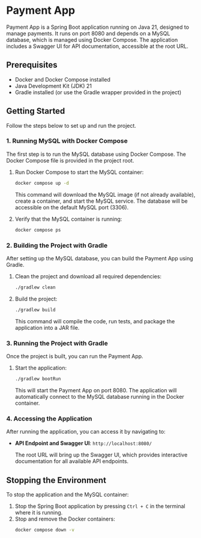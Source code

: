 # Payment App

Payment App is a Spring Boot application running on Java 21, designed to manage payments. It runs on port 8080 and
depends on a MySQL database, which is managed using Docker Compose. The application includes a Swagger UI for API
documentation, accessible at the root URL.

## Prerequisites

- Docker and Docker Compose installed
- Java Development Kit (JDK) 21
- Gradle installed (or use the Gradle wrapper provided in the project)

## Getting Started

Follow the steps below to set up and run the project.

### 1. Running MySQL with Docker Compose

The first step is to run the MySQL database using Docker Compose. The Docker Compose file is provided in the project
root.

1. Run Docker Compose to start the MySQL container:
    ```bash
    docker compose up -d
    ```

   This command will download the MySQL image (if not already available), create a container, and start the MySQL
   service. The database will be accessible on the default MySQL port (3306).

2. Verify that the MySQL container is running:
    ```bash
    docker compose ps
    ```

### 2. Building the Project with Gradle

After setting up the MySQL database, you can build the Payment App using Gradle.

1. Clean the project and download all required dependencies:
    ```bash
    ./gradlew clean
    ```

2. Build the project:
    ```bash
    ./gradlew build
    ```

   This command will compile the code, run tests, and package the application into a JAR file.

### 3. Running the Project with Gradle

Once the project is built, you can run the Payment App.

1. Start the application:
    ```bash
    ./gradlew bootRun
    ```

   This will start the Payment App on port 8080. The application will automatically connect to the MySQL database
   running in the Docker container.

### 4. Accessing the Application

After running the application, you can access it by navigating to:

- **API Endpoint and Swagger UI**: `http://localhost:8080/`

  The root URL will bring up the Swagger UI, which provides interactive documentation for all available API endpoints.

## Stopping the Environment

To stop the application and the MySQL container:

1. Stop the Spring Boot application by pressing `Ctrl + C` in the terminal where it is running.
2. Stop and remove the Docker containers:
    ```bash
    docker compose down -v
    ```


